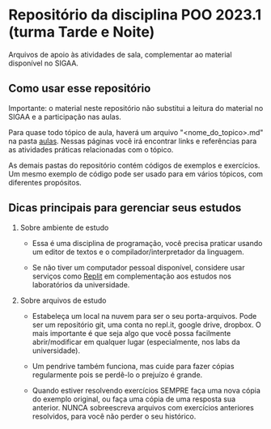 # Repositório da disciplina POO 2023.1 (turma Tarde e Noite)

Arquivos de apoio às atividades de sala, complementar ao material disponível no SIGAA.

## Como usar esse repositório

Importante: o material neste repositório não substitui a leitura do material no SIGAA e a participação nas aulas.

Para quase todo tópico de aula, haverá um arquivo "\<nome_do_topico\>.md" na pasta [aulas](aulas/). Nessas páginas você irá encontrar links e 
referências para as atividades práticas relacionadas com o tópico.

As demais pastas do repositório contém códigos de exemplos e exercícios. Um mesmo exemplo de código pode ser 
usado para em vários tópicos, com diferentes propósitos. 

## Dicas principais para gerenciar seus estudos

1. Sobre ambiente de estudo

    - Essa é uma disciplina de programação, você precisa praticar usando um editor de textos e o compilador/interpretador da linguagem.
    
    - Se não tiver um computador pessoal disponível, considere usar serviços como [Replit](https://replit.com/) 
em complementação aos estudos nos laboratórios da universidade.

2. Sobre arquivos de estudo

    - Estabeleça um local na nuvem para ser o seu porta-arquivos. Pode ser um repositório git, uma conta no repl.it, google drive, dropbox. 
O mais importante é que seja algo que você possa facilmente abrir/modificar em qualquer lugar (especialmente, nos labs da universidade).
    
    - Um pendrive também funciona, mas cuide para fazer cópias regularmente pois se perdê-lo o prejuízo é grande.
    
    - Quando estiver resolvendo exercícios SEMPRE faça uma nova cópia do exemplo original, 
ou faça uma cópia de uma resposta sua anterior. NUNCA sobreescreva arquivos com exercícios anteriores resolvidos, para você não perder o seu histórico.



## 
